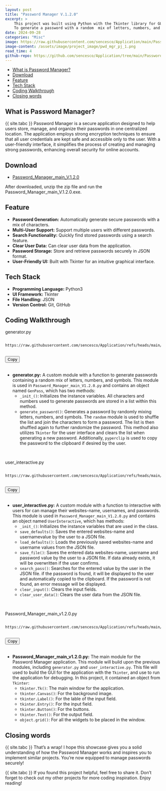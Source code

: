 ```yaml
---
layout: post
title: "Password Manager V.1.2.0"
excerpt: >
    This project was built using Python with the Tkinter library for GUI. 
    To generate a password with a random  mix of letters, numbers, and symbols.
date: 2024-09-28
categories: "Misc"
image: https://raw.githubusercontent.com/sencesco/Application/main/Password%20Manager%20V.1.2.0/logo.png
image-content: /assets/image/project_image/pwd_mgr_pj_1.png
read_time: 4
github-repo: https://github.com/sencesco/Application/tree/main/Password%20Manager%20V.1.2.0
---
```


<div id="c-s-hlist">
    <ul>
        <li><a href="#what-is-password-manager">What is Password Manager?</a></li>
        <li><a href="#download">Download</a></li>
        <li><a href="#feature">Feature</a></li>
        <li><a href="#tech-stack">Tech Stack</a></li>
        <li><a href="#coding-walkthrough">Coding Walkthrough</a></li>
        <li><a href="#closing-words">Closing words</a></li>
    </ul>
</div>

## What is Password Manager?
{{ site.tabc }} Password Manager is a secure application designed to help users store, manage, and organize their passwords in one centralized location. The application employs strong encryption techniques to ensure that all user credentials are kept safe and accessible only to the user. With a user-friendly interface, it simplifies the process of creating and managing strong passwords, enhancing overall security for online accounts.

## Download
<div class="custom-download-link">
    <ul>
        <li>
        <a href="https://raw.githubusercontent.com/sencesco/Application/refs/heads/main/Password%20Manager%20V.1.2.0/pwd-mgr-v1.2.0.rar">
            Password_Manager_main_V.1.2.0
        </a>
        </li>
    </ul>
</div>
After downloaded, unzip the zip file and run the Password_Manager_main_V.1.2.0.exe.

## Feature
- **Password Generation:** Automatically generate secure passwords with a mix of characters.
- **Multi-User Support:** Support multiple users with different passwords.
- **Search Functionality:** Quickly find stored passwords using a search feature.
- **Clear User Data:** Can clear user data from the application.
- **Password Storage:** Store and retrieve passwords securely in JSON format.
- **User-Friendly UI:** Built with Tkinter for an intuitive graphical interface.


## Tech Stack
- **Programming Language:** Python3
- **UI Framework:** Tkinter
- **File Handling:** JSON
- **Version Control:** Git, GitHub

## Coding Walkthrough

<p class="language">generator.py</p>
<div class="code-wrapper">
    <pre><code class="language-python" id="code-block">
https://raw.githubusercontent.com/sencesco/Application/refs/heads/main/Password%20Manager%20V.1.2.0/generator.py
    </code></pre>
    <button id="copy-button">Copy</button>
</div>
<br>

- **generator.py:** A custom module with a function to generate passwords containing a random mix of letters, numbers, and symbols. This module is used in `Password_Manager_main_V1.2.0.py` and contains an object named `GenPass`, which has two methods:
    - `_init_()`: Initializes the instance variables. All characters and numbers used to generate passwords are stored in a list within this method.
    - `generate_password()`: Generates a password by randomly mixing letters, numbers, and symbols. The `random` module is used to shuffle the list and join the characters to form a password. The list is then shuffled again to further randomize the password. This method also utilizes `Tkinter` for the user interface and clears the list when generating a new password. Additionally, `pyperclip` is used to copy the password to the clipboard if desired by the user.

<br>
<p class="language">user_interactive.py</p>
<div class="code-wrapper">
    <pre><code class="language-python" id="code-block">
https://raw.githubusercontent.com/sencesco/Application/refs/heads/main/Password%20Manager%20V.1.2.0/user_interactive.py
    </code></pre>
    <button id="copy-button">Copy</button>
</div>
<br>

- **user_interactive.py:** A custom module with a function to interactive with users for can manage their websites-name, usernames, and passwords. This module is used in `Password_Manager_main_V1.2.0.py` and contains an object named `UserInteractive`, which has methods:
    - `_init_()`: Initializes the instance variables that are used in the class.
    - `save_defaults()`: Saves the entered websites-name and usernamevalue by the user to a JSON file.
    - `load_defaults()`: Loads the previously saved websites-name and username values from the JSON file.
    - `save_file()`: Saves the entered data websites-name, username and password value by the user to a JSON file. If data already exists, it will be overwritten if the user confirms.
    -  `search_pass()`: Searches for the entered value by the user in the JSON file. if the password is found, it will be displayed to the user and automatically copied to the clipboard. If the password is not found, an error message will be displayed.
    - `clear_input()`: Clears the input fields.
    - `clear_user_data()`: Clears the user data from the JSON file.

<br>
<p class="language">Password_Manager_main_v1.2.0.py</p>
<div class="code-wrapper">
    <pre><code class="language-python" id="code-block">
https://raw.githubusercontent.com/sencesco/Application/refs/heads/main/Password%20Manager%20V.1.2.0/Password_Manager_main_v1.2.0.py
    </code></pre>
    <button id="copy-button">Copy</button>
</div>
<br>

- **Password_Manager_main_v1.2.0.py:** The main module for the Password Manager application. This module will build upon the previous modules, including `generator.py` and `user_interactive.py`. This file will used to build the GUI for the application with the `Tkinter`, and use to run the application for debugging. In this project, it contained an object from `Tkinter`:
    - `tkinter.Tk()`: The main window for the application.
    - `tkinter.Canvas()`: For the background image.
    - `tkinter.Label()`: For the lable of the input field.
    - `tkinter.Entry()`: For the input field.
    - `tkinter.Button()`: For the buttons.
    - `tkinter.Text()`: For the output field.
    - `object.grid()`: For all the widgets to be placed in the window.

## Closing words
{{ site.tabc }} That’s a wrap! I hope this showcase gives you a solid understanding of how the Password Manager works and inspires you to implement similar projects. You’re now equipped to manage passwords securely!

{{ site.tabc }} If you found this project helpful, feel free to share it. Don’t forget to check out my other projects for more coding inspiration. Enjoy reading!